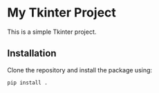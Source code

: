 # My Tkinter Project

This is a simple Tkinter project.

## Installation

Clone the repository and install the package using:

```bash
pip install .
